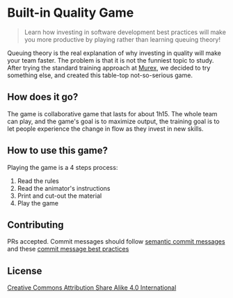 # Built-in Quality Game

> Learn how investing in software development best practices will make you more productive by playing rather than learning queuing theory!

Queuing theory is the real explanation of why investing in quality will make your team faster. The problem is that it is not the funniest topic to study. After trying the standard training approach at [Murex](www.murex.com), we decided to try something else, and created this table-top not-so-serious game.

## How does it go?

The game is collaborative game that lasts for about 1h15. The whole team can play, and the game's goal is to maximize output, the training goal is to let people experience the change in flow as they invest in new skills.

## How to use this game?

Playing the game is a 4 steps process:

1. Read the rules
2. Read the animator's instructions
3. Print and cut-out the material
4. Play the game

## Contributing

PRs accepted.
Commit messages should follow [semantic commit messages](https://seesparkbox.com/foundry/semantic_commit_messages) and these [commit message best practices](https://chris.beams.io/posts/git-commit/)

## License

[Creative Commons Attribution Share Alike 4.0 International](LICENSE)